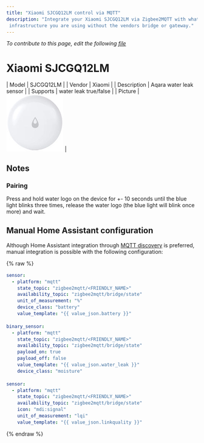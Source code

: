 ```yaml
---
title: "Xiaomi SJCGQ12LM control via MQTT"
description: "Integrate your Xiaomi SJCGQ12LM via Zigbee2MQTT with whatever smart home
 infrastructure you are using without the vendors bridge or gateway."
---
```


*To contribute to this page, edit the following
[file](https://github.com/Koenkk/zigbee2mqtt.io/blob/master/docs/devices/SJCGQ12LM.md)*

# Xiaomi SJCGQ12LM

| Model | SJCGQ12LM  |
| Vendor  | Xiaomi  |
| Description | Aqara water leak sensor |
| Supports | water leak true/false |
| Picture | ![Xiaomi SJCGQ12LM](../images/devices/SJCGQ12LM.jpg) |

## Notes


### Pairing
Press and hold water logo on the device for +- 10 seconds until the blue light blinks
three times, release the water logo (the blue light will blink once more) and wait.
    

## Manual Home Assistant configuration
Although Home Assistant integration through [MQTT discovery](../integration/home_assistant) is preferred,
manual integration is possible with the following configuration:


{% raw %}
```yaml
sensor:
  - platform: "mqtt"
    state_topic: "zigbee2mqtt/<FRIENDLY_NAME>"
    availability_topic: "zigbee2mqtt/bridge/state"
    unit_of_measurement: "%"
    device_class: "battery"
    value_template: "{{ value_json.battery }}"

binary_sensor:
  - platform: "mqtt"
    state_topic: "zigbee2mqtt/<FRIENDLY_NAME>"
    availability_topic: "zigbee2mqtt/bridge/state"
    payload_on: true
    payload_off: false
    value_template: "{{ value_json.water_leak }}"
    device_class: "moisture"

sensor:
  - platform: "mqtt"
    state_topic: "zigbee2mqtt/<FRIENDLY_NAME>"
    availability_topic: "zigbee2mqtt/bridge/state"
    icon: "mdi:signal"
    unit_of_measurement: "lqi"
    value_template: "{{ value_json.linkquality }}"
```
{% endraw %}


